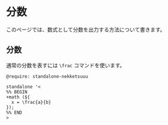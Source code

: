 # 分数

このページでは、数式として分数を出力する方法について書きます。

## 分数

通常の分数を表すには `\frac` コマンドを使います。

```satysfi
@require: standalone-nekketsuuu

standalone '<
%% BEGIN
+math (${
  x = \frac{a}{b}
});
%% END
>
```
